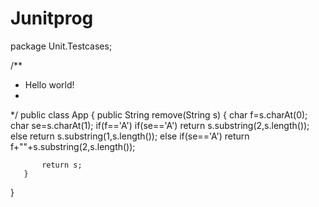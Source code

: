 # Junitprog
package Unit.Testcases;

/**
 * Hello world!
 *
 */
public class App 
{
       public String remove(String s)
       {
    	   char f=s.charAt(0);
    	   char se=s.charAt(1);
    	   if(f=='A')
    		   if(se=='A')
    			   return s.substring(2,s.length());
    			   else
    				   return s.substring(1,s.length());
    	   else
    		    if(se=='A')
    			   return f+""+s.substring(2,s.length());
    	  
    	   return s;
       }
    
}
